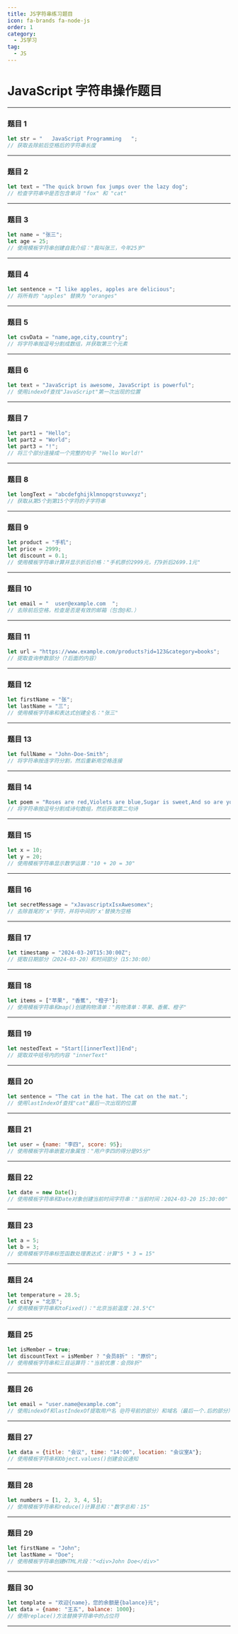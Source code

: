 ```yaml
---
title: JS字符串练习题目
icon: fa-brands fa-node-js
order: 1
category:
  - JS学习
tag:
  - JS
---
```




# JavaScript 字符串操作题目

---

### 题目 1
```javascript
let str = "   JavaScript Programming   ";
// 获取去除前后空格后的字符串长度
```

---

### 题目 2
```javascript
let text = "The quick brown fox jumps over the lazy dog";
// 检查字符串中是否包含单词 "fox" 和 "cat"
```

---

### 题目 3
```javascript
let name = "张三";
let age = 25;
// 使用模板字符串创建自我介绍："我叫张三，今年25岁"
```

---

### 题目 4
```javascript
let sentence = "I like apples, apples are delicious";
// 将所有的 "apples" 替换为 "oranges"
```

---

### 题目 5
```javascript
let csvData = "name,age,city,country";
// 将字符串按逗号分割成数组，并获取第三个元素
```

---

### 题目 6
```javascript
let text = "JavaScript is awesome, JavaScript is powerful";
// 使用indexOf查找"JavaScript"第一次出现的位置
```

---

### 题目 7
```javascript
let part1 = "Hello";
let part2 = "World";
let part3 = "!";
// 将三个部分连接成一个完整的句子 "Hello World!"
```

---

### 题目 8
```javascript
let longText = "abcdefghijklmnopqrstuvwxyz";
// 获取从第5个到第15个字符的子字符串
```

---

### 题目 9
```javascript
let product = "手机";
let price = 2999;
let discount = 0.1;
// 使用模板字符串计算并显示折后价格："手机原价2999元，打9折后2699.1元"
```

---

### 题目 10
```javascript
let email = "  user@example.com  ";
// 去除前后空格，检查是否是有效的邮箱（包含@和.）
```

---

### 题目 11
```javascript
let url = "https://www.example.com/products?id=123&category=books";
// 提取查询参数部分（?后面的内容）
```

---

### 题目 12
```javascript
let firstName = "张";
let lastName = "三";
// 使用模板字符串和表达式创建全名："张三"
```

---

### 题目 13
```javascript
let fullName = "John-Doe-Smith";
// 将字符串按连字符分割，然后重新用空格连接
```

---

### 题目 14
```javascript
let poem = "Roses are red,Violets are blue,Sugar is sweet,And so are you";
// 将字符串按逗号分割成诗句数组，然后获取第二句诗
```

---

### 题目 15
```javascript
let x = 10;
let y = 20;
// 使用模板字符串显示数学运算："10 + 20 = 30"
```

---

### 题目 16
```javascript
let secretMessage = "xJavascriptxIsxAwesomex";
// 去除首尾的'x'字符，并将中间的'x'替换为空格
```

---

### 题目 17
```javascript
let timestamp = "2024-03-20T15:30:00Z";
// 提取日期部分（2024-03-20）和时间部分（15:30:00）
```

---

### 题目 18
```javascript
let items = ["苹果", "香蕉", "橙子"];
// 使用模板字符串和map()创建购物清单："购物清单：苹果、香蕉、橙子"
```

---

### 题目 19
```javascript
let nestedText = "Start[[innerText]]End";
// 提取双中括号内的内容 "innerText"
```

---

### 题目 20
```javascript
let sentence = "The cat in the hat. The cat on the mat.";
// 使用lastIndexOf查找"cat"最后一次出现的位置
```

---

### 题目 21
```javascript
let user = {name: "李四", score: 95};
// 使用模板字符串嵌套对象属性："用户李四的得分是95分"
```

---

### 题目 22
```javascript
let date = new Date();
// 使用模板字符串和Date对象创建当前时间字符串："当前时间：2024-03-20 15:30:00"
```

---

### 题目 23
```javascript
let a = 5;
let b = 3;
// 使用模板字符串标签函数处理表达式：计算"5 * 3 = 15"
```

---

### 题目 24
```javascript
let temperature = 28.5;
let city = "北京";
// 使用模板字符串和toFixed()："北京当前温度：28.5°C"
```

---

### 题目 25
```javascript
let isMember = true;
let discountText = isMember ? "会员8折" : "原价";
// 使用模板字符串和三目运算符："当前优惠：会员8折"
```

---

### 题目 26
```javascript
let email = "user.name@example.com";
// 使用indexOf和lastIndexOf提取用户名（@符号前的部分）和域名（最后一个.后的部分）
```

---

### 题目 27
```javascript
let data = {title: "会议", time: "14:00", location: "会议室A"};
// 使用模板字符串和Object.values()创建会议通知
```

---

### 题目 28
```javascript
let numbers = [1, 2, 3, 4, 5];
// 使用模板字符串和reduce()计算总和："数字总和：15"
```

---

### 题目 29
```javascript
let firstName = "John";
let lastName = "Doe";
// 使用模板字符串创建HTML片段："<div>John Doe</div>"
```

---

### 题目 30
```javascript
let template = "欢迎{name}，您的余额是{balance}元";
let data = {name: "王五", balance: 1000};
// 使用replace()方法替换字符串中的占位符
```

---